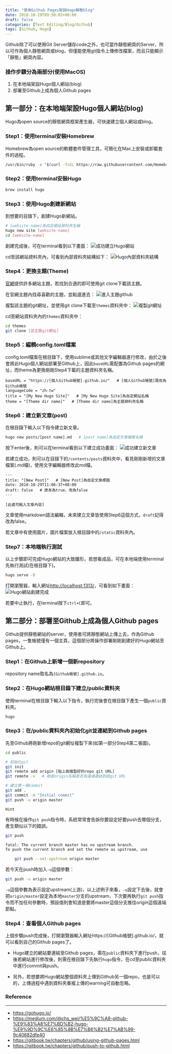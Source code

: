 ```yaml
---
title: "使用Github Pages架設Hugo靜態blog"
date: 2018-10-29T09:50:03+08:00
draft: false
categories: [Text Editing/Blog/Github]
tags: [Github, Hugo]
---
```


Github除了可以使用Git Server儲存code之外，也可當作靜態網頁的Server，所以可作為個人靜態網頁或blog，但僅能使用git指令上傳修改檔案，而且只能顯示「靜態」網頁內容。

### 操作步驟分為兩部分(使用MacOS)

1. 在本地端架設Hugo個人網站(blog)
2. 部署至Github上成為個人Github pages

## 第一部分：在本地端架設Hugo個人網站(blog)
Hugo為open source的靜態網頁框架產生器，可快速建立個人網站或blog。

### Step1：使用terminal安裝Homebrew
Homebrew為open source的軟體套件管理工具，可簡化在Mac上安裝或卸載套件的過程。

```bash
/usr/bin/ruby -e "$(curl -fsSL https://raw.githubusercontent.com/Homebrew/install/master/install)"
```

### Step2：使用terminal安裝Hugo

```bash
brew install hugo
```

### Step3：使用Hugo創建新網站
到想要的目錄下，創建Hugo新網站。

```bash
# [website-name]為自定網站資料夾名稱
hugo new site [website-name]
cd [website-name]
```

創建完成後，可在terminal看到以下畫面：
![成功建立Hugo網站](/18_10_29_github-pages-hugo/001.png)

cd至該網站資料夾內，可看到內部資料夾結構如下：
![Hugo內部資料夾結構](/18_10_29_github-pages-hugo/002.png)

### Step4：更換主題(Theme)
[官網](https://themes.gohugo.io/)提供許多網站主題，若找到合適的即可使用git clone下載該主題。

在官網主題內找尋喜歡的主題，並點選進去：
![進入主題github](/18_10_29_github-pages-hugo/003.png)

複製該主題的git網址，並使用git clone下載至`themes`資料夾中：
![複製git網址](/18_10_29_github-pages-hugo/004.png)

cd至網站資料夾內的`themes`資料夾中：
```bash
cd themes
git clone [該主題git網址]
```

### Step5：編輯config.toml檔案
config.toml檔案在根目錄下，使用sublime或其他文字編輯器進行修改，由於之後會將此Hugo個人網站部署至Github上，因此`baseURL`需配置為Github pages的網址，而theme為更換剛剛Step4下載的主題資料夾名稱。

```text
baseURL = "https://[個人Github帳號].github.io/"   # [個人Github帳號]需改為Github帳號
languageCode = "zh-tw"
title = "[My New Hugo Site]"   # [My New Hugo Site]為自定網站名稱
theme = "[Theme dir name]"   # [Theme dir name]為主題資料夾名稱
```

### Step6：建立新文章(post)
在根目錄下輸入以下指令建立新文章。

```bash
hugo new posts/[post name].md   # [post name]為自定文章檔案名稱
```

按下enter後，則可以在terminal看到以下建立成功畫面：
![成功建立新文章](/18_10_29_github-pages-hugo/005.png)

若建立成功，則可以在目錄下的`/contents/posts`資料夾中，看見剛剛新增的文章檔案(.md檔)，使用文字編輯器修改此md檔。

```text
---
title: "[New Post]"   # [New Post]為自定文章標題
date: 2018-10-29T11:06:37+08:00
draft: false   # 原本為true，改為false
---

[此處可輸入文章內容]
```

文章使用markdown語法編輯，未來建立文章皆使用Step6這個方式，`draft`記得改為false。

若文章中有使用圖片，圖片檔案放入根目錄中的`/static`資料夾內。

### Step7：本地端執行測試
以上步驟即可完成Hugo網站的大致雛形，若想看成品，可在本地端使用terminal先執行測試(在根目錄下)。

```bash
hugo serve -D
```

打開瀏覽器，輸入網址[http://localhost:1313/](http://localhost:1313/)，可看到如下畫面：
![Hugo網站創建完成](/18_10_29_github-pages-hugo/006.png)

若要中止執行，在terminal按下`ctrl+C`即可。

## 第二部分：部署至Github上成為個人Github pages
Github提供靜態網站的server，使用者可將靜態網站上傳上去，作為Github pages，一隻帳號僅有一個主頁，這個部分將操作部署剛剛創建好的Hugo網站至Github上。

### Step1：在Github上新增一個新repository
repository name取名為`[Github帳號].github.io`。

### Step2：在Hugo網站根目錄下建立/public資料夾
使用terminal在根目錄下輸入以下指令，執行完後會在根目錄下產生一個`public`資料夾。

```bash
hugo
```

### Step3：在/public資料夾內初始化git並連結到Github pages
先至Github將剛新增repo的git網址複製下來(如第一部分Step4第二張圖)。

```bash
cd public

# 初始化git
git init
git remote add origin [貼上剛複製好的repo git URL]
git remote -v   # 檢查origin名稱是否有遠端連結到該git URL

# 建立第一個commit
git add .
git commit -m "Initial commit"
git push -u origin master
```

`Hint`

有時候在操作`git push`指令時，系統常常會告訴你要設定好要push去哪個分支，產生類似以下的錯誤。

```bash
git push

fatal: The current branch master has no upstream branch.
To push the current branch and set the remote as upstream, use

	git push --set-upstream origin master
```

若今天在push時加入`-u`這個參數：

```bash
git push -u origin master
```

`-u`這個參數為表示設定upstream(上游)，以上述例子來看，`-u`設定下去後，就會把`origin/master`設定為本地`master`分支的upstream，下次要再執行`git push`指令而不加任何參數時，預設值則會知道是要將master這個分支推往origin這個遠端節點。

### Step4：查看個人Github pages
上個步驟push完成後，打開瀏覽器輸入網址https://[Github帳號].github.io/，就可以看到自己的Github pages了。

* Hugo建立的網站要連結至Github pages，需在`public`資料夾下進行push，往後若網站進行修改後，則需在根目錄下先執行`hugo`指令，在cd至public資料夾中進行commit與push。

* 另外，若想要將Hugo網站整個資料夾上傳到Github另一個repo，也是可以的，上傳過程中遇到資料夾重複上傳的warning可自動忽略。

### Reference
-----
* https://gohugo.io/
* https://medium.com/@chs_wei/%E5%9C%A8-github-%E9%83%A8%E7%BD%B2-hugo-%E9%9D%9C%E6%85%8B%E7%B6%B2%E7%AB%99-9c40682dfe40
* https://gitbook.tw/chapters/github/using-github-pages.html
* https://gitbook.tw/chapters/github/push-to-github.html
